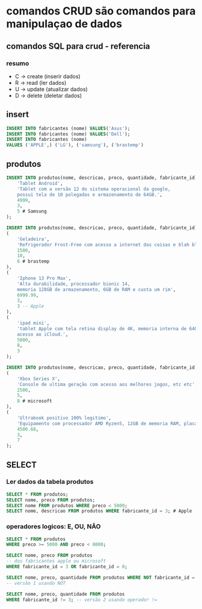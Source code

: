 # comandos CRUD são comandos para manipulaçao de dados

## comandos SQL para crud - referencia

### resumo
- C -> create (inserir dados)
- R -> read (ler dados)
- U -> update (atualizar dados)
- D -> delete (deletar dados)

## insert
``` sql
INSERT INTO fabricantes (nome) VALUES('Asus');
INSERT INTO fabricantes (nome) VALUES('Dell');
INSERT INTO fabricantes (nome)
VALUES ('APPLE',) ('LG'), ('samsung'), ('brastemp')
```

## produtos

```sql
INSERT INTO produtos(nome, descricao, preco, quantidade, fabricante_id) VALUES(
    'Tablet Android',
    'Tablet com a versão 12 do sistema operacional da google, 
    possui tela de 10 polegadas e armazenamento de 64GB.', 
    4999,
    3, 
    5 # Samsung
);

INSERT INTO produtos(nome, descricao, preco, quantidade, fabricante_id) VALUES
(
    'Geladeira',
    'Refrigerador Frost-Free com acesso a internet das coisas e blah blah blah',
    1500,
    10,
    6 # brastemp
),
(
    'Iphone 13 Pro Max',
    'Alta durabilidade, processador bionic 14, 
    memoria 128GB de armazenamento, 6GB de RAM e custa um rim',
    6999.99,
    3,
    3 -- Apple
),
(
    'ipad mini',
    'tablet Apple com tela retina display de 4K, memoria interna de 64GB,
    acesso ao iCloud.',
    5000,
    8,
    3 
);

INSERT INTO produtos(nome, descricao, preco, quantidade, fabricante_id) VALUES 
(
    'Xbox Series X',
    'Console de ultima geração com acesso aos melhores jogos, etc etc',
    2500,
    5,
    8 # microsoft
),
(
    'Ultrabook positivo 100% legitimo',
    'Equipamento com processador AMD Ryzen5, 12GB de memoria RAM, placa de video Nvidia RTX 3060',
    4500.68,
    3,
    7
); 
```

## SELECT

### Ler dados da tabela produtos
```sql
SELECT * FROM produtos;
SELECT nome, preco FROM produtos;
SELECT nome FROM produtos WHERE preco < 5000;
SELECT nome, descricao FROM produtos WHERE fabricante_id = 3; # Apple
```

### operadores logicos: E, OU, NÃO
```sql
SELECT * FROM produtos
WHERE preco >= 5000 AND preco < 8000;

SELECT nome, preco FROM produtos
-- dos fabricantes apple ou microsoft
WHERE fabricante_id = 3 OR fabricante_id = 8;

SELECT nome, preco, quantidade FROM produtos WHERE NOT fabricante_id = 3;
-- versão 1 usando NOT

SELECT nome, preco, quantidade FROM produtos
WHERE fabricante_id != 3; -- versão 2 usando operador !=
```